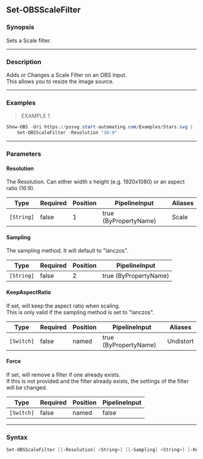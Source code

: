 Set-OBSScaleFilter
------------------




### Synopsis
Sets a Scale filter.



---


### Description

Adds or Changes a Scale Filter on an OBS Input.    
This allows you to resize the image source.



---


### Examples
> EXAMPLE 1

```PowerShell
Show-OBS -Uri https://pssvg.start-automating.com/Examples/Stars.svg |    
    Set-OBSScaleFilter -Resolution "16:9"
```


---


### Parameters
#### **Resolution**

The Resolution.  Can either width x height (e.g. 1920x1080) or an aspect ratio (16:9).






|Type      |Required|Position|PipelineInput        |Aliases|
|----------|--------|--------|---------------------|-------|
|`[String]`|false   |1       |true (ByPropertyName)|Scale  |



#### **Sampling**

The sampling method.  It will default to "lanczos".






|Type      |Required|Position|PipelineInput        |
|----------|--------|--------|---------------------|
|`[String]`|false   |2       |true (ByPropertyName)|



#### **KeepAspectRatio**

If set, will keep the aspect ratio when scaling.    
This is only valid if the sampling method is set to "lanczos".






|Type      |Required|Position|PipelineInput        |Aliases  |
|----------|--------|--------|---------------------|---------|
|`[Switch]`|false   |named   |true (ByPropertyName)|Undistort|



#### **Force**

If set, will remove a filter if one already exists.    
If this is not provided and the filter already exists, the settings of the filter will be changed.






|Type      |Required|Position|PipelineInput|
|----------|--------|--------|-------------|
|`[Switch]`|false   |named   |false        |





---


### Syntax
```PowerShell
Set-OBSScaleFilter [[-Resolution] <String>] [[-Sampling] <String>] [-KeepAspectRatio] [-Force] [<CommonParameters>]
```
